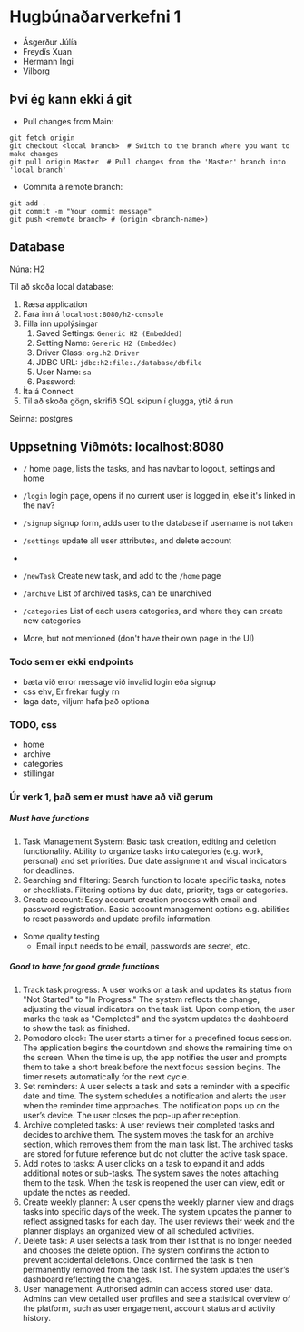 # Hugbúnaðarverkefni 1

- Ásgerður Júlía
- Freydís Xuan
- Hermann Ingi
- Vilborg



## Því ég kann ekki á git

- Pull changes from Main: 
```
git fetch origin
git checkout <local branch>  # Switch to the branch where you want to make changes
git pull origin Master  # Pull changes from the 'Master' branch into 'local branch'
```

- Commita á remote branch:

```
git add .
git commit -m "Your commit message"
git push <remote branch> # (origin <branch-name>)
```


## Database
Núna: H2

Til að skoða local database:

1. Ræsa application
2. Fara inn á `localhost:8080/h2-console`
3. Filla inn upplýsingar
   1. Saved Settings: `Generic H2 (Embedded)`
   2. Setting Name: `Generic H2 (Embedded)`
   3. Driver Class: `org.h2.Driver`
   4. JDBC URL: `jdbc:h2:file:./database/dbfile`
   5. User Name: `sa`
   6. Password: ` `
4. Íta á Connect
5. Til að skoða gögn, skrifið SQL skipun í glugga, ýtið á run



Seinna: postgres



## Uppsetning Viðmóts: localhost:8080

- `/` home page, lists the tasks, and has navbar to logout, settings and home
- `/login` login page, opens if no current user is logged in, else it's linked in the nav?
- `/signup` signup form, adds user to the database if username is not taken
- `/settings` update all user attributes, and delete account
-
- `/newTask` Create new task, and add to the `/home` page
- `/archive` List of archived tasks, can be unarchived
- `/categories` List of each users categories, and where they can create new categories

- More, but not mentioned (don't have their own page in the UI)


### Todo sem er ekki endpoints

- bæta við error message við invalid login eða signup
- css ehv, Er frekar fugly rn
- laga date, viljum hafa það optiona


### TODO, css

- home
- archive
- categories
- stillingar


###  Úr verk 1, það sem er must have að við gerum

##### Must have functions

1. Task Management System: Basic task creation, editing and deletion functionality. Ability to organize tasks into categories (e.g. work, personal) and set priorities. Due date assignment and visual indicators for deadlines.
2. Searching and filtering: Search function to locate specific tasks, notes or checklists. Filtering options by due date, priority, tags or categories.
3. Create account: Easy account creation process with email and password registration. Basic account management options e.g. abilities to reset passwords and update profile information.

* Some quality testing
   * Email input needs to be email, passwords are secret, etc.


##### Good to have for good grade functions

1. Track task progress:
   A user works on a task and updates its status from "Not Started" to "In Progress." The system reflects the change, adjusting the visual indicators on the task list. Upon completion, the user marks the task as "Completed" and the system updates the dashboard to show the task as finished.
2. Pomodoro clock:
   The user starts a timer for a predefined focus session. The application begins the countdown and shows the remaining time on the screen. When the time is up, the app notifies the user and prompts them to take a short break before the next focus session begins. The timer resets automatically for the next cycle.
3. Set reminders:
   A user selects a task and sets a reminder with a specific date and time. The system schedules a notification and alerts the user when the reminder time approaches. The notification pops up on the user’s device. The user closes the pop-up after reception.
4. Archive completed tasks:
   A user reviews their completed tasks and decides to archive them. The system	moves the task for an archive section, which removes them from the main task list. The archived tasks are stored for future reference but do not clutter the active task space.
5. Add notes to tasks:
   A user clicks on a task to expand it and adds additional notes or sub-tasks. The system saves the notes attaching them to the task. When the task is reopened the user can view, edit or update the notes as needed.
6. Create weekly planner:
   A user opens the weekly planner view and drags tasks into specific days of the week. The system updates the planner to reflect assigned tasks for each day. The user reviews their week and the planner displays an organized view of all scheduled activities.
7. Delete task:
   A user selects a task from their list that is no longer needed and chooses the delete option. The system confirms the action to prevent accidental deletions. Once confirmed the task is then permanently removed from the task list. The system updates the user’s dashboard reflecting the changes.
8. User management:
   Authorised admin can access stored user data. Admins can view detailed user profiles and see a statistical overview of the platform, such as user engagement, account status and activity history.